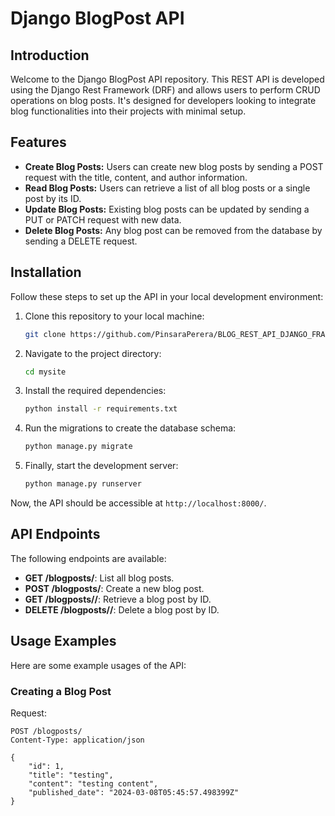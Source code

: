 # Django BlogPost API

## Introduction

Welcome to the Django BlogPost API repository. This REST API is developed using the Django Rest Framework (DRF) and allows users to perform CRUD operations on blog posts. It's designed for developers looking to integrate blog functionalities into their projects with minimal setup.

## Features

- **Create Blog Posts:** Users can create new blog posts by sending a POST request with the title, content, and author information.
- **Read Blog Posts:** Users can retrieve a list of all blog posts or a single post by its ID.
- **Update Blog Posts:** Existing blog posts can be updated by sending a PUT or PATCH request with new data.
- **Delete Blog Posts:** Any blog post can be removed from the database by sending a DELETE request.

## Installation

Follow these steps to set up the API in your local development environment:

1. Clone this repository to your local machine:
   ```bash
   git clone https://github.com/PinsaraPerera/BLOG_REST_API_DJANGO_FRAMEWORK.git
   ```
2. Navigate to the project directory:
   ```bash
   cd mysite
   ```
3. Install the required dependencies:
   ```bash
   python install -r requirements.txt
   ```
4. Run the migrations to create the database schema:
   ```bash
   python manage.py migrate
   ```
5. Finally, start the development server:
   ```bash
   python manage.py runserver
   ```

Now, the API should be accessible at `http://localhost:8000/`.

## API Endpoints

The following endpoints are available:

- **GET /blogposts/**: List all blog posts.
- **POST /blogposts/**: Create a new blog post.
- **GET /blogposts/<id>/**: Retrieve a blog post by ID.
- **DELETE /blogposts/<id>/**: Delete a blog post by ID.

## Usage Examples

Here are some example usages of the API:

### Creating a Blog Post

Request:

```http
POST /blogposts/
Content-Type: application/json

{
    "id": 1,
    "title": "testing",
    "content": "testing content",
    "published_date": "2024-03-08T05:45:57.498399Z"
}
```
